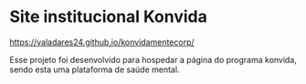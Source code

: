 # Site  institucional Konvida 

https://valadares24.github.io/konvidamentecorp/


Esse projeto foi desenvolvido para hospedar a página do programa konvida, sendo esta uma plataforma de saúde mental.


